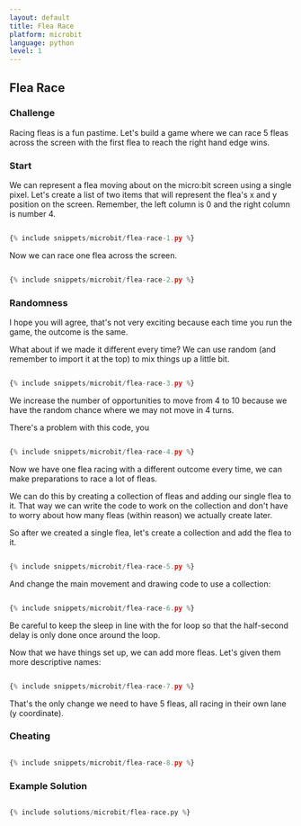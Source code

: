 ```yaml
---
layout: default
title: Flea Race
platform: microbit
language: python
level: 1
---
```

## Flea Race 

### Challenge

Racing fleas is a fun pastime. Let's build a game where we can race 5 fleas across the screen with the first flea to reach the right hand edge wins.

### Start

We can represent a flea moving about on the micro:bit screen using a single pixel. Let's create a list of two items that will represent the flea's x and y position on the screen. Remember, the left column is 0 and the right column is number 4.

```python

{% include snippets/microbit/flea-race-1.py %}

```

Now we can race one flea across the screen.


```python

{% include snippets/microbit/flea-race-2.py %}

```

### Randomness

I hope you will agree, that's not very exciting because each time you run the game, the outcome is the same.

What about if we made it different every time? We can use random (and remember to import it at the top) to mix things up a little bit.


```python

{% include snippets/microbit/flea-race-3.py %}

```

We increase the number of opportunities to move from 4 to 10 because we have the random chance where we may not move in 4 turns.

There's a problem with this code, you

```python

{% include snippets/microbit/flea-race-4.py %}

```

Now we have one flea racing with a different outcome every time, we can make preparations to race a lot of fleas.

We can do this by creating a collection of fleas and adding our single flea to it. That way we can write the code to work on the collection and don't have to worry about how many fleas (within reason) we actually create later.

So after we created a single flea, let's create a collection and add the flea to it.


```python

{% include snippets/microbit/flea-race-5.py %}

```

And change the main movement and drawing code to use a collection:

```python

{% include snippets/microbit/flea-race-6.py %}

```

Be careful to keep the sleep in line with the for loop so that the half-second delay is only done once around the loop.

Now that we have things set up, we can add more fleas. Let's given them more descriptive names:

```python

{% include snippets/microbit/flea-race-7.py %}

```

That's the only change we need to have 5 fleas, all racing in their own lane (y coordinate).


### Cheating

```python

{% include snippets/microbit/flea-race-8.py %}

```


### Example Solution

```python

{% include solutions/microbit/flea-race.py %}

```
